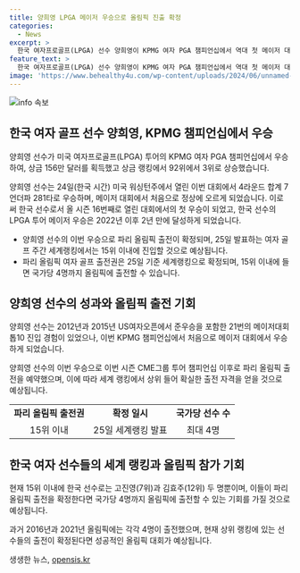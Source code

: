 ```yaml
---
title: 양희영 LPGA 메이저 우승으로 올림픽 진출 확정
categories:
  - News
excerpt: >
  한국 여자프로골프(LPGA) 선수 양희영이 KPMG 여자 PGA 챔피언십에서 역대 첫 메이저 대회 우승을 차지하며, 상금 랭킹에서 92위에서 3위로 상승했다. 이로써 파리 올림픽 출전 기회를 확보했고, 세계랭킹에서도 상승이 예상된다. 양희영은 이번 우승으로 한국 선수로서는 2022년 이후 처음으로 LPGA 투어 메이저 대회에서 우승을 거뒀다. 또한, 파리 올림픽 여자 골프 출전권을 향한 경쟁에서도 주목받고 있다.
feature_text: >
  한국 여자프로골프(LPGA) 선수 양희영이 KPMG 여자 PGA 챔피언십에서 역대 첫 메이저 대회 우승을 차지하며, 상금 랭킹에서 92위에서 3위로 상승했다. 이로써 파리 올림픽 출전 기회를 확보했고, 세계랭킹에서도 상승이 예상된다. 양희영은 이번 우승으로 한국 선수로서는 2022년 이후 처음으로 LPGA 투어 메이저 대회에서 우승을 거뒀다. 또한, 파리 올림픽 여자 골프 출전권을 향한 경쟁에서도 주목받고 있다.
image: 'https://www.behealthy4u.com/wp-content/uploads/2024/06/unnamed-file.png'
---
```


<p><img src="https://www.behealthy4u.com/wp-content/uploads/2024/06/unnamed-file.png" alt="info 속보" /></p>

<h2 data-ke-size="size26">한국 여자 골프 선수 양희영, KPMG 챔피언십에서 우승</h2>

<p>양희영 선수가 미국 여자프로골프(LPGA) 투어의 KPMG 여자 PGA 챔피언십에서 우승하여, 상금 156만 달러를 획득했고 상금 랭킹에서 92위에서 3위로 상승했습니다.</p>

<p data-ke-size="size16">양희영 선수는 24일(한국 시간) 미국 워싱턴주에서 열린 이번 대회에서 4라운드 합계 7언더파 281타로 우승하며, 메이저 대회에서 처음으로 정상에 오르게 되었습니다. 이로써 한국 선수로서 올 시즌 16번째로 열린 대회에서의 첫 우승이 되었고, 한국 선수의 LPGA 투어 메이저 우승은 2022년 이후 2년 만에 달성하게 되었습니다.</p>

<ul>
  <li>양희영 선수의 이번 우승으로 파리 올림픽 출전이 확정되며, 25일 발표하는 여자 골프 주간 세계랭킹에서는 15위 이내에 진입할 것으로 예상됩니다.</li>
  <li>파리 올림픽 여자 골프 출전권은 25일 기준 세계랭킹으로 확정되며, 15위 이내에 들면 국가당 4명까지 올림픽에 출전할 수 있습니다.</li>
</ul>

<h2 data-ke-size="size26">양희영 선수의 성과와 올림픽 출전 기회</h2>

<p>양희영 선수는 2012년과 2015년 US여자오픈에서 준우승을 포함한 21번의 메이저대회 톱10 진입 경험이 있었으나, 이번 KPMG 챔피언십에서 처음으로 메이저 대회에서 우승하게 되었습니다.</p>

<p data-ke-size="size16">양희영 선수의 이번 우승으로 이번 시즌 CME그룹 투어 챔피언십 이후로 파리 올림픽 출전을 예약했으며, 이에 따라 세계 랭킹에서 상위 들어 확실한 출전 자격을 얻을 것으로 예상됩니다.</p>

<table>
  <tr>
    <td style="text-align: center; height: 17px;"><b>파리 올림픽 출전권</b></td>
    <td style="text-align: center; height: 17px;"><b>확정 일시</b></td>
    <td style="text-align: center; height: 17px;"><b>국가당 선수 수</b></td>
  </tr>
  <tr>
    <td style="text-align: center; height: 17px;">15위 이내</td>
    <td style="text-align: center; height: 17px;">25일 세계랭킹 발표</td>
    <td style="text-align: center; height: 17px;">최대 4명</td>
  </tr>
</table>

<h2 data-ke-size="size26">한국 여자 선수들의 세계 랭킹과 올림픽 참가 기회</h2>

<p>현재 15위 이내에 한국 선수로는 고진영(7위)과 김효주(12위) 두 명뿐이며, 이들이 파리 올림픽 출전을 확정한다면 국가당 4명까지 올림픽에 출전할 수 있는 기회를 가질 것으로 예상됩니다.</p>

<p data-ke-size="size16">과거 2016년과 2021년 올림픽에는 각각 4명이 출전했으며, 현재 상위 랭킹에 있는 선수들의 출전이 확정된다면 성공적인 올림픽 대회가 예상됩니다.</p>
생생한 뉴스, <a href="https://opensis.kr" rel="dofollow">opensis.kr</a>


